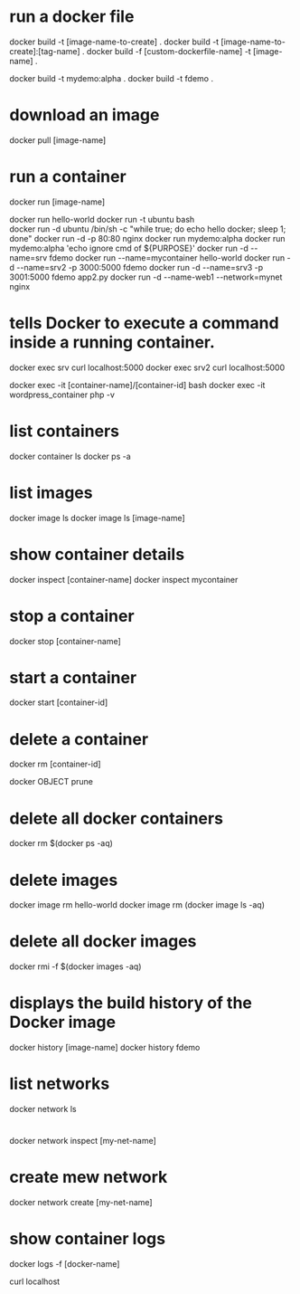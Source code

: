 
# run a docker file
docker build -t [image-name-to-create] . 
docker build -t [image-name-to-create]:[tag-name] . 
docker build -f [custom-dockerfile-name] -t [image-name] .  

docker build -t mydemo:alpha . 
docker build -t fdemo . 

# download an image
docker pull [image-name]


# run a container

docker run [image-name]

docker run hello-world
docker run -t ubuntu bash  
docker run -d ubuntu /bin/sh -c "while true; do echo hello docker; sleep 1; done"
docker run -d -p 80:80 nginx
docker run mydemo:alpha
docker run mydemo:alpha 'echo ignore cmd of ${PURPOSE}'
docker run -d --name=srv fdemo
docker run --name=mycontainer hello-world
docker run -d --name=srv2 -p 3000:5000 fdemo
docker run -d --name=srv3 -p 3001:5000 fdemo app2.py
docker run -d --name-web1 --network=mynet nginx



# tells Docker to execute a command inside a running container. 
docker exec srv curl localhost:5000
docker exec srv2 curl localhost:5000

docker exec -it [container-name]/[container-id] bash
docker exec -it wordpress_container php -v

# list containers
docker container ls
docker ps -a

# list images
docker image ls
docker image ls [image-name]


# show container details
docker inspect [container-name]
docker inspect mycontainer

# stop a container
docker stop [container-name]

# start a container
docker start [container-id]

# delete a container
docker rm [container-id]

docker OBJECT prune

# delete all docker containers
docker rm $(docker ps -aq)


# delete images
docker image rm hello-world
docker image rm (docker image ls -aq)

# delete all docker images
docker rmi -f $(docker images -aq)

# displays the build history of the Docker image
docker history [image-name]
docker history fdemo

# list networks
docker network ls

#
docker network inspect [my-net-name]

# create mew network
docker network create [my-net-name]

# show container logs
docker logs -f [docker-name]

curl localhost
